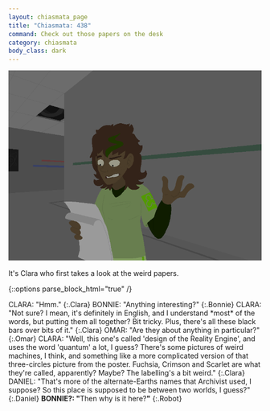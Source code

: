 ```yaml
---
layout: chiasmata_page
title: "Chiasmata: 438"
command: Check out those papers on the desk
category: chiasmata
body_class: dark
---
```


![438](/chiasmata/images/narrative/436.png)

It's Clara who first takes a look at the weird papers.

{::options parse_block_html="true" /}
<div class="dialogue">
CLARA: "Hmm." 
{:.Clara}
BONNIE: "Anything interesting?" 
{:.Bonnie}
CLARA: "Not sure? I mean, it's definitely in English, and I understand *most* of the words, but putting them all together? Bit tricky. Plus, there's all these black bars over bits of it." 
{:.Clara}
OMAR: "Are they about anything in particular?" 
{:.Omar}
CLARA: "Well, this one's called 'design of the Reality Engine', and uses the word 'quantum' a lot, I guess? There's some pictures of weird machines, I think, and something like a more complicated version of that three-circles picture from the poster. Fuchsia, Crimson and Scarlet are what they're called, apparently? Maybe? The labelling's a bit weird." 
{:.Clara}
DANIEL: "That's more of the alternate-Earths names that Archivist used, I suppose? So this place is supposed to be between two worlds, I guess?" 
{:.Daniel}
<b>BONNIE?: "</b><span class="Bonnie">Then why is it here?</span><b>"</b> 
{:.Robot}
</div>